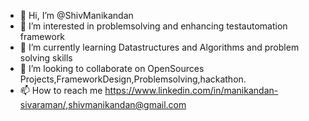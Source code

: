 - 👋 Hi, I’m @ShivManikandan
- 👀 I’m interested in problemsolving and enhancing testautomation framework
- 🌱 I’m currently learning Datastructures and Algorithms and problem solving skills
- 💞️ I’m looking to collaborate on OpenSources Projects,FrameworkDesign,Problemsolving,hackathon.
- 📫 How to reach me https://www.linkedin.com/in/manikandan-sivaraman/,shivmanikandan@gmail.com


<!---
ShivManikandan/ShivManikandan is a ✨ special ✨ repository because its `README.md` (this file) appears on your GitHub profile.
You can click the Preview link to take a look at your changes.
--->
